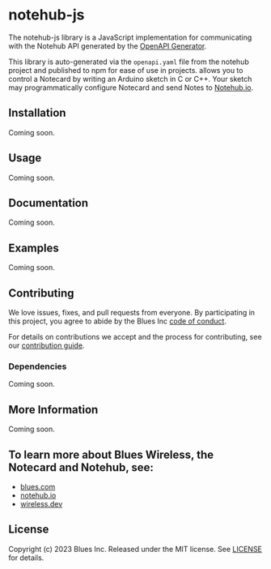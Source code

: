 # notehub-js

The notehub-js library is a JavaScript implementation for communicating with the Notehub API
generated by the [OpenAPI Generator](https://openapi-generator.tech).

This library is auto-generated via the `openapi.yaml` file from the notehub project and published
to npm for ease of use in projects.
allows you to control a Notecard by writing an Arduino sketch in C
or C++. Your sketch may programmatically configure Notecard and send Notes to
[Notehub.io][notehub].

## Installation

Coming soon.

## Usage

Coming soon.

## Documentation

Coming soon.

## Examples

Coming soon.


## Contributing

We love issues, fixes, and pull requests from everyone. By participating in this project, you agree to abide by
the Blues Inc [code of conduct].

For details on contributions we accept and the process for contributing, see our
[contribution guide](CONTRIBUTING.md).

### Dependencies

Coming soon.

## More Information

Coming soon.

## To learn more about Blues Wireless, the Notecard and Notehub, see:

* [blues.com](https://blues.io)
* [notehub.io][Notehub]
* [wireless.dev](https://wireless.dev)

## License

Copyright (c) 2023 Blues Inc. Released under the MIT license. See
[LICENSE](LICENSE) for details.

[blues]: https://blues.com
[code of conduct]: https://blues.github.io/opensource/code-of-conduct
[Notehub]: https://notehub.io
